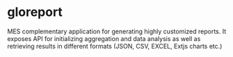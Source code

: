 # gloreport

MES complementary application for generating highly customized reports.
It exposes API for initializing aggregation and data analysis as well as retrieving results in different 
formats (JSON, CSV, EXCEL, Extjs charts etc.)
